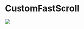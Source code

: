 # CustomFastScroll
[![](https://jitpack.io/v/muyishuangfeng/CustomFastScroll.svg)](https://jitpack.io/#muyishuangfeng/CustomFastScroll)
